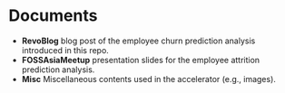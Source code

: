 # Documents

* **RevoBlog** blog post of the employee churn prediction analysis introduced in this repo. 
* **FOSSAsiaMeetup** presentation slides for the employee attrition prediction
analysis. 
* **Misc** Miscellaneous contents used in the accelerator (e.g., images). 
